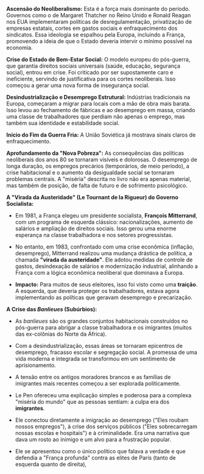 **Ascensão do Neoliberalismo:** Esta é a força mais dominante do período. Governos como o de Margaret Thatcher no Reino Unido e Ronald Reagan nos EUA implementaram políticas de desregulamentação, privatização de empresas estatais, cortes em gastos sociais e enfraquecimento dos sindicatos. Essa ideologia se espalhou pela Europa, incluindo a França, promovendo a ideia de que o Estado deveria intervir o mínimo possível na economia.

**Crise do Estado de Bem-Estar Social:** O modelo europeu do pós-guerra, que garantia direitos sociais universais (saúde, educação, segurança social), entrou em crise. Foi criticado por ser supostamente caro e ineficiente, servindo de justificativa para os cortes neoliberais. Isso começou a gerar uma nova forma de insegurança social.

**Desindustrialização e Desemprego Estrutural:** Indústrias tradicionais na Europa, começaram a migrar para locais com a mão de obra mais barata. Isso levou ao fechamento de fábricas e ao desemprego em massa, criando uma classe de trabalhadores que perdiam não apenas o emprego, mas também sua identidade e estabilidade social.

**Início do Fim da Guerra Fria:** A União Soviética já mostrava sinais claros de enfraquecimento.

**Aprofundamento da "Nova Pobreza":** As consequências das políticas neoliberais dos anos 80 se tornaram visíveis e dolorosas. O desemprego de longa duração, os empregos precários (temporários, de meio período), a crise habitacional e o aumento da desigualdade social se tornaram problemas centrais. A "miséria" descrita no livro não era apenas material, mas também de posição, de falta de futuro e de sofrimento psicológico.

**A "Virada da Austeridade" (Le Tournant de la Rigueur) do Governo Socialista:**

- Em 1981, a França elegeu um presidente socialista, **François Mitterrand**, com um programa de esquerda clássico: nacionalizações, aumento de salários e ampliação de direitos sociais. Isso gerou uma enorme esperança na classe trabalhadora e nos setores progressistas.
    
- No entanto, em 1983, confrontado com uma crise econômica (inflação, desemprego), Mitterrand realizou uma mudança drástica de política, a chamada **"virada da austeridade"**. Ele adotou medidas de controle de gastos, desindexação de salários e modernização industrial, alinhando a França com a lógica econômica neoliberal que dominava a Europa.
    
- **Impacto:** Para muitos de seus eleitores, isso foi visto como uma **traição**. A esquerda, que deveria proteger os trabalhadores, estava agora implementando as políticas que geravam desemprego e precarização.

**A Crise das _Banlieues_ (Subúrbios):**

- As _banlieues_ são os grandes conjuntos habitacionais construídos no pós-guerra para abrigar a classe trabalhadora e os imigrantes (muitos das ex-colônias do Norte da África).
    
- Com a desindustrialização, essas áreas se tornaram epicentros de desemprego, fracasso escolar e segregação social. A promessa de uma vida moderna e integrada se transformou em um sentimento de aprisionamento.
    
- A tensão entre os antigos moradores brancos e as famílias de imigrantes mais recentes começou a ser explorada politicamente.

- Le Pen ofereceu uma explicação simples e poderosa para a complexa "miséria do mundo" que as pessoas sentiam: a culpa era dos **imigrantes**.
    
- Ele conectou diretamente a imigração ao desemprego ("Eles roubam nossos empregos"), à crise dos serviços públicos ("Eles sobrecarregam nossas escolas e hospitais") e à criminalidade. Era uma narrativa que dava um rosto ao inimigo e um alvo para a frustração popular.
- Ele se apresentou como o único político que falava a verdade e que defendia a "França profunda" contra as elites de Paris (tanto de esquerda quanto de direita),
